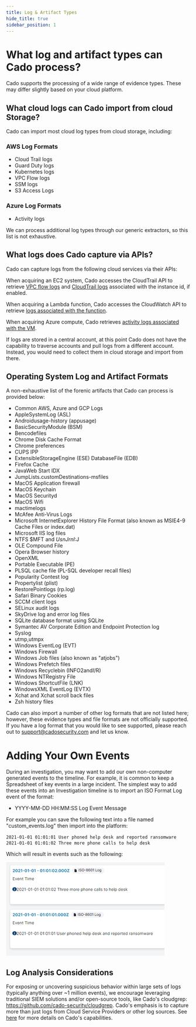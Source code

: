 ```yaml
---
title: Log & Artifact Types
hide_title: true
sidebar_position: 1
---
```


# What log and artifact types can Cado process?
Cado supports the processing of a wide range of evidence types.  These may differ slightly based on your cloud platform.

## What cloud logs can Cado import from cloud Storage?
Cado can import most cloud log types from cloud storage, including:

### AWS Log Formats
- Cloud Trail logs
- Guard Duty logs
- Kubernetes logs
- VPC Flow logs
- SSM logs
- S3 Access Logs

### Azure Log Formats
- Activity logs

We can process additional log types through our generic extractors, so this list is not exhaustive.

## What logs does Cado capture via APIs?

Cado can capture logs from the following cloud services via their APIs:

When acquiring an EC2 system, Cado accesses the CloudTrail API to retrieve [VPC flow logs](https://docs.aws.amazon.com/vpc/latest/userguide/working-with-flow-logs.html#create-flow-log) and [CloudTrail logs](https://docs.aws.amazon.com/awscloudtrail/latest/userguide/cloudtrail-getting-started.html) associated with the instance id, if enabled.

When acquiring a Lambda function, Cado accesses the CloudWatch API to retrieve [logs associated with the function](https://docs.aws.amazon.com/AmazonCloudWatch/latest/logs/Working-with-log-groups-and-streams.html).

When acquiring Azure compute, Cado retrieves [activity logs associated with the VM](https://docs.microsoft.com/en-us/azure/azure-monitor/platform/activity-log).

If logs are stored in a central account, at this point Cado does not have the capability to traverse accounts and pull logs from a different account. Instead, you would need to collect them in cloud storage and import from there.

## Operating System Log and Artifact Formats
A non-exhaustive list of the forenic artifacts that Cado can process is provided below:
- Common AWS, Azure and GCP Logs
- AppleSystemLog (ASL)
- Androidusage-history (appusage)
- BasicSecurityModule (BSM)
- Bencodefiles
- Chrome Disk Cache Format
- Chrome preferences
- CUPS IPP
- ExtensibleStorageEngine (ESE) DatabaseFile (EDB)
- Firefox Cache
- JavaWeb Start IDX
- JumpLists.customDestinations-msfiles
- MacOS Application firewall
- MacOS Keychain
- MacOS Securityd
- MacOS Wifi
- mactimelogs
- McAfee Anti-Virus Logs
- Microsoft InternetExplorer History File Format (also known as MSIE4-9 Cache Files or index.dat)
- Microsoft IIS log files
- NTFS $MFT and $UsnJrnl:$J
- OLE Compound File
- Opera Browser history
- OpenXML
- Portable Executable (PE) 
- PLSQL cache file (PL-SQL developer recall files)
- Popularity Contest log
- Propertylist (plist)
- RestorePointlogs (rp.log)
- Safari Binary Cookies
- SCCM client logs
- SELinux audit logs
- SkyDrive log and error log files
- SQLite database format using SQLite
- Symantec AV Corporate Edition and Endpoint Protection log
- Syslog
- utmp,utmpx
- Windows EventLog (EVT)
- Windows Firewall
- Windows Job files (also known as "atjobs")
- Windows Prefetch files
- Windows Recyclebin (INFO2and$I/$R)
- Windows NTRegistry File
- Windows ShortcutFile (LNK)
- WindowsXML EventLog (EVTX)
- Xchat and Xchat scroll back files
- Zsh history files

Cado can also import a number of other log formats that are not listed here; however, these evidence types and file formats are not officially supported.
If you have a log format that you would like to see supported, please reach out to support@cadosecurity.com and let us know.

# Adding Your Own Events

During an investigation, you may want to add our own non-computer generated events to the timeline.
For example, it is common to keep a Spreadsheet of key events in a large incident.
The simplest way to add these events into an Investigation timeline is to import an ISO Format Log event of the format:
* YYYY-MM-DD HH:MM:SS Log Event Message

For example you can save the following text into a file named "custom_events.log" then import into the platform:

```
2021-01-01 01:01:01 User phoned help desk and reported ransomware
2021-01-01 01:01:02 Three more phone calls to help desk
```

Which will result in events such as the following:

![Custom logs imported into Cado](/img/custom_log.png)

## Log Analysis Considerations 
For exposing or uncovering suspicious behavior within large sets of logs (typically anything over ~1 million events), we encourage leveraging traditional SIEM solutions and/or open-source tools, like Cado's cloudgrep: https://github.com/cado-security/cloudgrep.
Cado's emphasis is to capture more than just logs from Cloud Service Providers or other log sources. See [here](cado-response/intro) for more details on Cado's capabilities.
